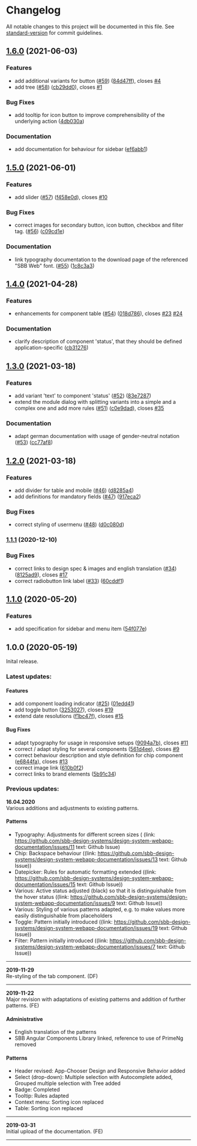 # Changelog

All notable changes to this project will be documented in this file. See [standard-version](https://github.com/conventional-changelog/standard-version) for commit guidelines.

## [1.6.0](https://github.com/sbb-design-systems/design-system-webapp-documentation/compare/v1.5.0...v1.6.0) (2021-06-03)


### Features

* add additional variants for button ([#59](https://github.com/sbb-design-systems/design-system-webapp-documentation/issues/59)) ([84d47ff](https://github.com/sbb-design-systems/design-system-webapp-documentation/commit/84d47ff4f901446facecb8037a6a2d42be29d5eb)), closes [#4](https://github.com/sbb-design-systems/design-system-webapp-documentation/issues/4)
* add tree ([#58](https://github.com/sbb-design-systems/design-system-webapp-documentation/issues/58)) ([cb29dd0](https://github.com/sbb-design-systems/design-system-webapp-documentation/commit/cb29dd0413775dde32dabb614e9b4aef77729752)), closes [#1](https://github.com/sbb-design-systems/design-system-webapp-documentation/issues/1)


### Bug Fixes

* add tooltip for icon button to improve comprehensibility of the underlying action ([4db030a](https://github.com/sbb-design-systems/design-system-webapp-documentation/commit/4db030a7b9c0adb3aa985aa2bf8c43d961ecbec7))


### Documentation

* add documentation for behaviour for sidebar ([ef6abb1](https://github.com/sbb-design-systems/design-system-webapp-documentation/commit/ef6abb1a653c282b7da017644f5f2b02403eabd5))

## [1.5.0](https://github.com/sbb-design-systems/design-system-webapp-documentation/compare/v1.4.0...v1.5.0) (2021-06-01)


### Features

* add slider ([#57](https://github.com/sbb-design-systems/design-system-webapp-documentation/issues/57)) ([f458e0d](https://github.com/sbb-design-systems/design-system-webapp-documentation/commit/f458e0d54a519804e1b0804b1ce66611ec5522f5)), closes [#10](https://github.com/sbb-design-systems/design-system-webapp-documentation/issues/10)


### Bug Fixes

* correct images for secondary button, icon button, checkbox and filter tag. ([#56](https://github.com/sbb-design-systems/design-system-webapp-documentation/issues/56)) ([c09cd1e](https://github.com/sbb-design-systems/design-system-webapp-documentation/commit/c09cd1ef7f7b06befc54f48253730f912f66d2d8))


### Documentation

* link typography documentation to the download page of the referenced "SBB Web" font. ([#55](https://github.com/sbb-design-systems/design-system-webapp-documentation/issues/55)) ([1c8c3a3](https://github.com/sbb-design-systems/design-system-webapp-documentation/commit/1c8c3a3b3574242eb7b17aad0d6c9015ea4a94f2))

## [1.4.0](https://github.com/sbb-design-systems/design-system-webapp-documentation/compare/v1.3.0...v1.4.0) (2021-04-28)


### Features

* enhancements for component table ([#54](https://github.com/sbb-design-systems/design-system-webapp-documentation/issues/54)) ([018d786](https://github.com/sbb-design-systems/design-system-webapp-documentation/commit/018d7862f4d5c3a33d86a7994bf9445394fcd7cb)), closes [#23](https://github.com/sbb-design-systems/design-system-webapp-documentation/issues/23) [#24](https://github.com/sbb-design-systems/design-system-webapp-documentation/issues/24)


### Documentation

* clarify description of component 'status', that they should be defined application-specific ([cb31276](https://github.com/sbb-design-systems/design-system-webapp-documentation/commit/cb312761f7647cadfdcf6166a87898a4a11af0ba))

## [1.3.0](https://github.com/sbb-design-systems/design-system-webapp-documentation/compare/v1.2.0...v1.3.0) (2021-03-18)


### Features

* add variant 'text' to component 'status' ([#52](https://github.com/sbb-design-systems/design-system-webapp-documentation/issues/52)) ([83e7287](https://github.com/sbb-design-systems/design-system-webapp-documentation/commit/83e72875184873af74031e9d8415ae343470a1b2))
* extend the module dialog with splitting variants into a simple and a complex one and add more rules ([#51](https://github.com/sbb-design-systems/design-system-webapp-documentation/issues/51)) ([c0e9dad](https://github.com/sbb-design-systems/design-system-webapp-documentation/commit/c0e9dadcffc7113a6e8bc494e7a7be913fc1d384)), closes [#35](https://github.com/sbb-design-systems/design-system-webapp-documentation/issues/35)


### Documentation
* adapt german documentation with usage of gender-neutral notation ([#53](https://github.com/sbb-design-systems/design-system-webapp-documentation/issues/53)) ([cc77af8](https://github.com/sbb-design-systems/design-system-webapp-documentation/commit/cc77af81d775208fe1831b76da7f012c0597fdda))

## [1.2.0](https://github.com/sbb-design-systems/design-system-webapp-documentation/compare/v1.1.1...v1.2.0) (2021-03-18)


### Features

* add divider for table and mobile ([#46](https://github.com/sbb-design-systems/design-system-webapp-documentation/issues/46)) ([d8285a4](https://github.com/sbb-design-systems/design-system-webapp-documentation/commit/d8285a45d17ab4934e94f77be28f0a22c2bf994e))
* add definitions for mandatory fields ([#47](https://github.com/sbb-design-systems/design-system-webapp-documentation/issues/47)) ([917eca2](https://github.com/sbb-design-systems/design-system-webapp-documentation/commit/917eca27a5c239ee97e394ba397cdb41ac3678dc))


### Bug Fixes

* correct styling of usermenu ([#48](https://github.com/sbb-design-systems/design-system-webapp-documentation/issues/48)) ([d0c080d](https://github.com/sbb-design-systems/design-system-webapp-documentation/commit/d0c080db5b511eac22b3a89dee0c6176e099383f))

### [1.1.1](https://github.com/sbb-design-systems/design-system-webapp-documentation/compare/v1.1.0...v1.1.1) (2020-12-10)


### Bug Fixes

* correct links to design spec & images and english translation ([#34](https://github.com/sbb-design-systems/design-system-webapp-documentation/issues/34)) ([8125ad9](https://github.com/sbb-design-systems/design-system-webapp-documentation/commit/8125ad93cd4ba2f3b5ec71701fed10923e99a8be)), closes [#17](https://github.com/sbb-design-systems/design-system-webapp-documentation/issues/17)
* correct radiobutton link label ([#33](https://github.com/sbb-design-systems/design-system-webapp-documentation/issues/33)) ([60cddf1](https://github.com/sbb-design-systems/design-system-webapp-documentation/commit/60cddf1e5e53d09d2dd49f6f330f097dcd2cae37))

## [1.1.0](https://github.com/sbb-design-systems/design-system-webapp-documentation/compare/v1.0.0...v1.1.0) (2020-05-20)


### Features

* add specification for sidebar and menu item ([54f077e](https://github.com/sbb-design-systems/design-system-webapp-documentation/commit/54f077eb393055102be55ac18e30143adbdcf03f))

## 1.0.0 (2020-05-19)
Inital release.

### Latest updates:

#### Features

* add component loading indicator ([#25](https://github.com/sbb-design-systems/design-system-webapp-documentation/issues/25)) ([01edd41](https://github.com/sbb-design-systems/design-system-webapp-documentation/commit/01edd41813fca7be1040cc982a86ad8e9b6c863d))
* add toggle button ([3253027](https://github.com/sbb-design-systems/design-system-webapp-documentation/commit/3253027a284812cdae0a034657f3b953e42783e0)), closes [#19](https://github.com/sbb-design-systems/design-system-webapp-documentation/issues/19)
* extend date resolutions ([f1bc47f](https://github.com/sbb-design-systems/design-system-webapp-documentation/commit/f1bc47f09b759eded2d7e3d298b3d07769c537af)), closes [#15](https://github.com/sbb-design-systems/design-system-webapp-documentation/issues/15)


#### Bug Fixes

* adapt typography for usage in responsive setups ([9094a7b](https://github.com/sbb-design-systems/design-system-webapp-documentation/commit/9094a7bce1a206eb79761f420073b9a1aeaaacd7)), closes [#11](https://github.com/sbb-design-systems/design-system-webapp-documentation/issues/11)
* correct / adapt styling for several components ([561d4ee](https://github.com/sbb-design-systems/design-system-webapp-documentation/commit/561d4eefd3f3384f5383b9b06014601f728a3e86)), closes [#9](https://github.com/sbb-design-systems/design-system-webapp-documentation/issues/9)
* correct behaviour description and style definition for chip component ([e6844fa](https://github.com/sbb-design-systems/design-system-webapp-documentation/commit/e6844fa529b06ac2d1bc33c084a875e3839476f5)), closes [#13](https://github.com/sbb-design-systems/design-system-webapp-documentation/issues/13)
* correct image link ([610b0f2](https://github.com/sbb-design-systems/design-system-webapp-documentation/commit/610b0f28d96d408914d8bad0064cb53f7f0c9222))
* correct links to brand elements ([5b91c34](https://github.com/sbb-design-systems/design-system-webapp-documentation/commit/5b91c34b1f849f0da3a427ee11198bcae461d28e))

### Previous updates:
**16.04.2020**<br>
Various additions and adjustments to existing patterns.

#### Patterns
- Typography: Adjustments for different screen sizes ( (link: https://github.com/sbb-design-systems/design-system-webapp-documentation/issues/11 text: Github Issue)
- Chip: Backspace behaviour ((link: https://github.com/sbb-design-systems/design-system-webapp-documentation/issues/13 text: Github Issue))
- Datepicker: Rules for automatic formatting extended ((link: https://github.com/sbb-design-systems/design-system-webapp-documentation/issues/15 text: Github Issue))
- Various: Active status adjusted (black) so that it is distinguishable from the hover status ((link: https://github.com/sbb-design-systems/design-system-webapp-documentation/issues/9 text: Github Issue))
- Various: Styling of various patterns adapted, e.g. to make values more easily distinguishable from placeholders
- Toggle: Pattern initially introduced ((link: https://github.com/sbb-design-systems/design-system-webapp-documentation/issues/19 text: Github Issue))
- Filter: Pattern initially introduced ((link: https://github.com/sbb-design-systems/design-system-webapp-documentation/issues/7 text: Github Issue))

* * *
**2019-11-29**<br>
Re-styling of the tab component. (DF)
* * *
**2019-11-22**<br>
Major revision with adaptations of existing patterns and addition of further patterns. (FE)

#### Administrative
- English translation of the patterns
- SBB Angular Components Library linked, reference to use of PrimeNg removed


#### Patterns
- Header revised: App-Chooser Design and Responsive Behavior added
- Select (drop-down): Multiple selection with Autocomplete added, Grouped multiple selection with Tree added
- Badge: Completed
- Tooltip: Rules adapted
- Context menu: Sorting icon replaced
- Table: Sorting icon replaced
* * *
**2019-03-31**<br>
Initial upload of the documentation. (FE)
* * *
